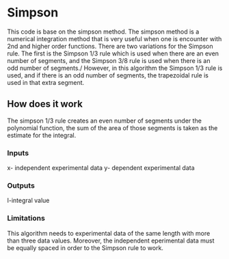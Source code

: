  # Simpson
This code is base on the simpson method. The simpson method is a numerical integration method that is very useful when one is encounter with 2nd and higher order functions.
There are two variations for the Simpson rule. The first is the Simpson 1/3 rule which is used when there are an even number of segments, and the Simpson 3/8 rule is used when there is an odd number of segments./
However, in this algorithm the Simpson 1/3 rule is used, and if there is an odd number of segments, the trapezoidal rule is used in that extra segment.
 ## How does it work 
The simpson 1/3 rule creates an even number of segments under the polynomial function, the sum of the area of those segments is taken as the estimate for the integral.
 ### Inputs
x- independent experimental data
y- dependent experimental data
 ### Outputs
I-integral value 
### Limitations 
This algorithm needs to experimental data of the same length with more than three data values. Moreover, the independent eperimental data must be equally spaced in order to the Simpson rule to work.
